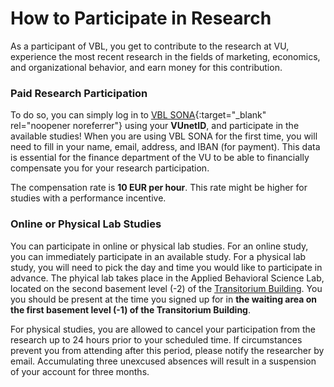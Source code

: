 
# How to Participate in Research

As a participant of VBL, you get to contribute to the research at VU, experience the most recent research in the fields of marketing, economics, and organizational behavior, and earn money for this contribution.

### Paid Research Participation

To do so, you can simply log in to [VBL SONA](https://vu-vbl.sona-systems.com){:target="_blank" rel="noopener noreferrer"} using your **VUnetID**, and participate in the available studies! When you are using VBL SONA for the first time, you will need to fill in your name, email, address, and IBAN (for payment). This data is essential for the finance department of the VU to be able to financially compensate you for your research participation. 

The compensation rate is **10 EUR per hour**. This rate might be higher for studies with a performance incentive.

### Online or Physical Lab Studies

You can participate in online or physical lab studies. For an online study, you can immediately participate in an available study. For a physical lab study, you will need  to pick the day and time you would like to participate in advance. The phyical lab takes place in the Applied Behavioral Science Lab, located on the second basement level (-2) of the [Transitorium Building](https://vu.nl/en/about-vu/more-about/transitorium). You you should be present at the time you signed up for in **the waiting area on the first basement level (-1) of the Transitorium Building**.

For physical studies, you are allowed to cancel your participation from the research up to 24 hours prior to your scheduled time. If circumstances prevent you from attending after this period, please notify the researcher by email. Accumulating three unexcused absences will result in a suspension of your account for three months.
